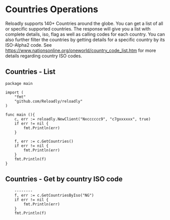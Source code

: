 # Countries Operations

Reloadly supports 140+ Countries around the globe. You can get a list of all or specific supported countries. The
response will give you a list with complete details, iso, flag as well as calling codes for each country. You can also
further filter the countries by getting details for a specific country by its ISO-Alpha2 code.
See https://www.nationsonline.org/oneworld/country_code_list.htm for more details regarding country ISO codes.

## Countries - List

```golang
package main

import (
	"fmt"
	"github.com/Reloadly/reloadly"
)

func main (){
	c, err := reloadly.NewClient("Nxcccccc9", "c7gxxxxxx", true)
	if err != nil {
		fmt.Println(err)
	}

	f, err := c.GetCountries()
	if err != nil {
		fmt.Println(err)
	}
	fmt.Println(f)
} 
```

## Countries - Get by country ISO code

```golang
    --------
    f, err := c.GetCountriesByIso("NG")
	if err != nil {
		fmt.Println(err)
	}
	fmt.Println(f)
```
